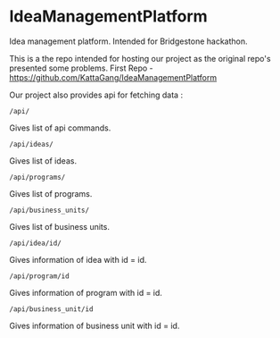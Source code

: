# IdeaManagementPlatform
Idea management platform. Intended for Bridgestone hackathon.

This is a the repo intended for hosting our project as the original repo's presented some problems.
First Repo - https://github.com/KattaGang/IdeaManagementPlatform

Our project also provides api for fetching data : 

    /api/
Gives list of api commands.

    /api/ideas/
Gives list of ideas.

    /api/programs/
Gives list of programs.

    /api/business_units/
Gives list of business units.

    /api/idea/id/
Gives information of idea with id = id.

    /api/program/id
Gives information of program with id = id.

    /api/business_unit/id
Gives information of business unit with id = id.
